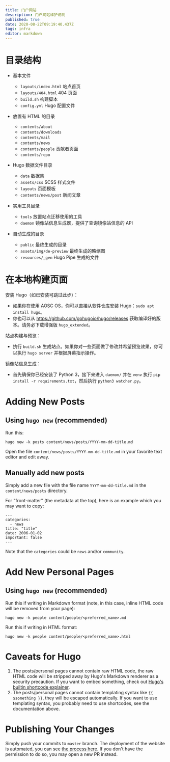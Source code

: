 ```yaml
---
title: 门户网站
description: 门户网站维护说明
published: true
date: 2020-08-22T09:19:40.437Z
tags: infra
editor: markdown
---
```


# 目录结构

- 基本文件
    - `layouts/index.html` 站点首页
    - `layouts/404.html` 404 页面
    - `build.sh` 构建脚本
    - `config.yml` Hugo 配置文件

- 放置有 HTML 的目录
    - `contents/about`
    - `contents/downloads`
    - `contents/mail`
    - `contents/news`
    - `contents/people` 贡献者页面
    - `contents/repo`

- Hugo 数据文件目录
    - `data` 数据集
    - `assets/css` SCSS 样式文件
    - `layouts` 页面模板
    - `contents/news/post` 新闻文章

- 实用工具目录
    - `tools` 放置站点迁移使用的工具
    - `daemon` 镜像站信息生成器，提供了查询镜像站信息的 API

- 自动生成的目录
    - `public` 最终生成的目录
    - `assets/img/de-preview` 最终生成的略缩图
    - `resources/_gen` Hugo Pipe 生成的文件

# 在本地构建页面

安装 Hugo（如已安装可跳过此步）：

  - 如果你在使用 AOSC OS，你可以直接从软件仓库安装 Hugo：`sudo apt install hugo`。
  - 你也可以从 https://github.com/gohugoio/hugo/releases 获取编译好的版本。请务必下载增强版 `hugo_extended`。

站点构建与预览：

  - 执行 `build.sh` 生成站点。如果你对一些页面做了修改并希望预览效果，你可以执行 `hugo server` 并根据屏幕指示操作。
  
镜像站信息生成：

  - 首先确保你已经安装了 Python 3，接下来进入 `daemon/` 并在 `venv` 执行 `pip install -r requirements.txt`，然后执行 `python3 watcher.py`。

# Adding New Posts

## Using `hugo new` (recommended)

Run this:

```hugo new -k posts content/news/posts/YYYY-mm-dd-title.md```

Open the file `content/news/posts/YYYY-mm-dd-title.md` in your favorite text editor and edit away.

## Manually add new posts

Simply add a new file with the file name `YYYY-mm-dd-title.md` in the `content/news/posts` directory.

For "front-matter" (the metadata at the top), here is an example which you may want to copy:

```
---
categories:
  - news
title: "title"
date: 2006-01-02
important: false
---
```

Note that the `categories` could be `news` and/or `community`.

# Add New Personal Pages

## Using `hugo new` (recommended)

Run this if writing in Markdown format (note, in this case, inline HTML code will be removed from your page):

```hugo new -k people content/people/<preferred_name>.md```

Run this if writing in HTML format:

```hugo new -k people content/people/<preferred_name>.html```

# Caveats for Hugo

1. The posts/personal pages cannot contain raw HTML code, the raw HTML code will be stripped away by Hugo's Markdown renderer as a security precaution. If you want to embed something, check out [Hugo's builtin shortcode explainer](https://gohugo.io/content-management/shortcodes/#use-hugos-built-in-shortcodes).
1. The posts/personal pages cannot contain templating syntax like `{{ $something }}`, they will be escaped automatically. If you want to use templating syntax, you probably need to use shortcodes, see the documentation above.

# Publishing Your Changes

Simply push your commits to `master` branch. The deployment of the website is automated, you can see [the process here](https://dev.azure.com/AOSC-Dev/aosc-portal-kiss.github.io/_build?definitionId=1&_a=summary). If you don't have the permission to do so, you may open a new PR instead.
